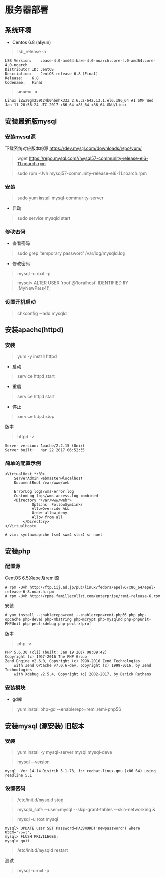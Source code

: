 # 服务器部署


## 系统环境

* Centos 6.8 (aliyun)

> lsb_release -a

```shell
LSB Version:	:base-4.0-amd64:base-4.0-noarch:core-4.0-amd64:core-4.0-noarch
Distributor ID:	CentOS
Description:	CentOS release 6.8 (Final)
Release:	6.8
Codename:	Final
```
> uname -a

```shell
Linux iZwz9gm259t24b0hbnhk33Z 2.6.32-642.13.1.el6.x86_64 #1 SMP Wed Jan 11 20:56:24 UTC 2017 x86_64 x86_64 x86_64 GNU/Linux
```


## 安装最新版mysql

### 安装mysql源

下载系统对应版本的源 https://dev.mysql.com/downloads/repo/yum/

> wget https://repo.mysql.com//mysql57-community-release-el6-11.noarch.rpm

> sudo rpm -Uvh mysql57-community-release-el6-11.noarch.rpm

### 安装

> sudo yum install mysql-community-server

* 启动

> sudo service mysqld start

### 修改密码

* 查看密码

> sudo grep 'temporary password' /var/log/mysqld.log

* 修改密码

> mysql -u root -p

> mysql> ALTER USER 'root'@'localhost' IDENTIFIED BY 'MyNewPass4!';

### 设置开机启动

> chkconfig --add mysqld

## 安装apache(httpd)

### 安装

> yum -y install httpd

* 启动

> service httpd start

* 重启

> service httpd start

* 停止

> service httpd stop

版本

> httpd -v

```shell
Server version: Apache/2.2.15 (Unix)
Server built:   Mar 22 2017 06:52:55
```


### 简单的配置示例

```shell
<VirtualHost *:80>
	ServerAdmin webmaster@localhost
	DocumentRoot /var/www/web

	ErrorLog logs/wms-error.log
	CustomLog logs/wms-access.log combined
	<Directory "/var/www/web">
      		Options  FollowSymLinks
        	AllowOverride ALL
        	Order allow,deny
        	Allow from all
    	</Directory>
</VirtualHost>

# vim: syntax=apache ts=4 sw=4 sts=4 sr noet
```



## 安装php

### 配置源

CentOS 6.5的epel及remi源

```shell
# rpm -Uvh http://ftp.iij.ad.jp/pub/linux/fedora/epel/6/x86_64/epel-release-6-8.noarch.rpm
# rpm -Uvh http://rpms.famillecollet.com/enterprise/remi-release-6.rpm
```

安装

```shell
# yum install --enablerepo=remi --enablerepo=remi-php56 php php-opcache php-devel php-mbstring php-mcrypt php-mysqlnd php-phpunit-PHPUnit php-pecl-xdebug php-pecl-xhprof
```

版本

> php -v

```shell
PHP 5.6.30 (cli) (built: Jan 19 2017 08:09:42) 
Copyright (c) 1997-2016 The PHP Group
Zend Engine v2.6.0, Copyright (c) 1998-2016 Zend Technologies
    with Zend OPcache v7.0.6-dev, Copyright (c) 1999-2016, by Zend Technologies
    with Xdebug v2.5.4, Copyright (c) 2002-2017, by Derick Rethans
```

### 安装模块

* gd库

> yum install php-gd --enablerepo=remi,remi-php56



## 安装mysql (源安装) 旧版本

### 安装

> yum install -y mysql-server mysql mysql-deve

> mysql --version

```shell
mysql  Ver 14.14 Distrib 5.1.73, for redhat-linux-gnu (x86_64) using readline 5.1
```

### 设置密码

> /etc/init.d/mysqld stop

> mysqld_safe --user=mysql --skip-grant-tables --skip-networking &

> mysql -u root mysql

```shell
mysql> UPDATE user SET Password=PASSWORD('newpassword') where USER='root';   
mysql> FLUSH PRIVILEGES;   
mysql> quit  
```

> /etc/init.d/mysqld restart

测试

> mysql -uroot -p

